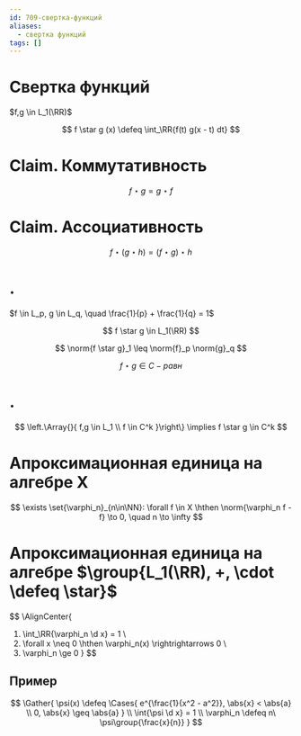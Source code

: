 ```yaml
---
id: 709-свертка-функций
aliases:
  - свертка функций
tags: []
---
```


# Свертка функций

$f,g \in L_1(\RR)$

$$
f \star g (x) \defeq \int_\RR{f(t) g(x - t) dt}
$$

# Claim. Коммутативность

$$
f \star g = g \star f
$$

# Claim. Ассоциативность

$$
f \star (g \star h) = (f \star g) \star h
$$

# .

$f \in L_p, g \in L_q, \quad \frac{1}{p} + \frac{1}{q} = 1$

$$
f \star g \in L_1(\RR)
$$

$$
\norm{f \star g}_1 \leq \norm{f}_p \norm{g}_q
$$

$$
f \star g \in C-равн
$$

# .

$$
\left.\Array{}{
f,g \in L_1 \\
f \in C^k
}\right\}
\implies
f \star g \in C^k
$$

# Апроксимационная единица на алгебре X

$$
\exists \set{\varphi_n}_{n\in\NN}:
\forall f \in X \hthen \norm{\varphi_n f - f} \to 0, \quad n \to \infty
$$

# Апроксимационная единица на алгебре $\group{L_1(\RR), +, \cdot \defeq \star}$

$$
\AlignCenter{
1. \int_\RR{\varphi_n \d x} = 1 \\
2. \forall x \neq 0 \hthen \varphi_n(x) \rightrightarrows 0 \\
3. \varphi_n \ge 0
}
$$

## Пример

$$
\Gather{
\psi(x) \defeq \Cases{
e^{\frac{1}{x^2 - a^2}}, \abs{x} < \abs{a} \\
0, \abs{x} \geq \abs{a}
} \\
\int{\psi \d x} = 1 \\
\varphi_n \defeq n\ \psi\group{\frac{x}{n}}
}
$$
